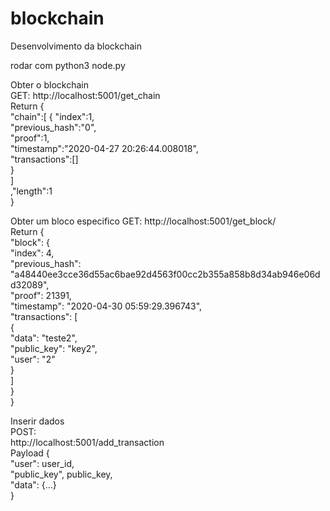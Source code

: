 # blockchain
Desenvolvimento da blockchain

rodar com python3 node.py  


Obter o blockchain  
GET:  http://localhost:5001/get_chain  
Return
{  
	"chain":[	{	"index":1,  
				"previous_hash":"0",  
				"proof":1,  
				"timestamp":"2020-04-27 20:26:44.008018",  
				"transactions":[]  
			}  
		]  
	,"length":1  
}  

Obter um bloco especifico
GET:  http://localhost:5001/get_block/<id>  
Return
{  
    "block": {  
        "index": 4,  
        "previous_hash": "a48440ee3cce36d55ac6bae92d4563f00cc2b355a858b8d34ab946e06dd32089",  
        "proof": 21391,  
        "timestamp": "2020-04-30 05:59:29.396743",  
        "transactions": [  
            {  
                "data": "teste2",  
                "public_key": "key2",  
                "user": "2"  
            }  
        ]  
    }  
}  


Inserir dados  
POST:  
http://localhost:5001/add_transaction  
Payload
{  
	"user": user_id,  
	"public_key", public_key,  
	"data": {...}  
}  


